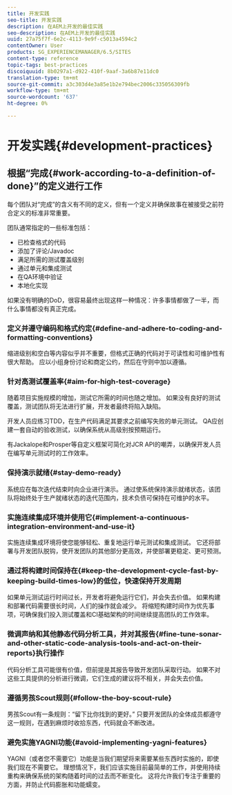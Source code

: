 ```yaml
---
title: 开发实践
seo-title: 开发实践
description: 在AEM上开发的最佳实践
seo-description: 在AEM上开发的最佳实践
uuid: 27a75f7f-6e2c-4113-9e9f-c5013a4594c2
contentOwner: User
products: SG_EXPERIENCEMANAGER/6.5/SITES
content-type: reference
topic-tags: best-practices
discoiquuid: 8b0297a1-d922-410f-9aaf-3a6b87e11dc0
translation-type: tm+mt
source-git-commit: a3c303d4e3a85e1b2e794bec2006c335056309fb
workflow-type: tm+mt
source-wordcount: '637'
ht-degree: 0%

---
```



# 开发实践{#development-practices}

## 根据“完成{#work-according-to-a-definition-of-done}”的定义进行工作

每个团队对“完成”的含义有不同的定义，但有一个定义并确保故事在被接受之前符合定义的标准非常重要。

团队通常指定的一些标准包括：

* 已检查格式的代码
* 添加了评论/Javadoc
* 满足所需的测试覆盖级别
* 通过单元和集成测试
* 在QA环境中验证
* 本地化实现

如果没有明确的DoD，很容易最终出现这样一种情况：许多事情都做了一半，而什么事情都没有真正完成。

### 定义并遵守编码和格式约定{#define-and-adhere-to-coding-and-formatting-conventions}

缩进级别和空白等内容似乎并不重要，但格式正确的代码对于可读性和可维护性有很大帮助。 应以小组身份讨论和商定公约，然后在守则中加以遵循。

### 针对高测试覆盖率{#aim-for-high-test-coverage}

随着项目实施规模的增加，测试它所需的时间也随之增加。 如果没有良好的测试覆盖，测试团队将无法进行扩展，开发者最终将陷入缺陷。

开发人员应练习TDD，在生产代码满足其要求之前编写失败的单元测试。 QA应创建一套自动的验收测试，以确保系统从高级别按预期运行。

有Jackalope和Prosper等自定义框架可简化对JCR API的嘲弄，以确保开发人员在编写单元测试时的工作效率。

### 保持演示就绪{#stay-demo-ready}

系统应在每次迭代结束时向企业进行演示。 通过使系统保持演示就绪状态，该团队将始终处于生产就绪状态的迭代范围内，技术负债可保持在可维护的水平。

### 实施连续集成环境并使用它{#implement-a-continuous-integration-environment-and-use-it}

实施连续集成环境将使您能够轻松、重复地运行单元测试和集成测试。 它还将部署与开发团队脱钩，使开发团队的其他部分更高效，并使部署更稳定、更可预测。

### 通过将构建时间保持在{#keep-the-development-cycle-fast-by-keeping-build-times-low}的低位，快速保持开发周期

如果单元测试运行时间过长，开发者将避免运行它们，并会失去价值。 如果构建和部署代码需要很长时间，人们的操作就会减少。 将缩短构建时间作为优先事项，可确保我们投入测试覆盖和CI基础架构的时间继续提高团队的工作效率。

### 微调声纳和其他静态代码分析工具，并对其报告{#fine-tune-sonar-and-other-static-code-analysis-tools-and-act-on-their-reports}执行操作

代码分析工具可能很有价值，但前提是其报告导致开发团队采取行动。 如果不对这些工具提供的分析进行微调，它们生成的建议将不相关，并会失去价值。

### 遵循男孩Scout规则{#follow-the-boy-scout-rule}

男孩Scout有一条规则：“留下比你找到的更好。” 只要开发团队的全体成员都遵守这一规则，在遇到麻烦时收拾东西，代码就会不断改进。

### 避免实施YAGNI功能{#avoid-implementing-yagni-features}

YAGNI（或者您不需要它）功能是当我们期望将来需要某些东西时实施的，即使我们现在不需要它。 理想情况下，我们应该实施目前最简单的工作，并使用持续重构来确保系统的架构随着时间的过去而不断变化。 这将允许我们专注于重要的方面，并防止代码膨胀和功能蠕变。
